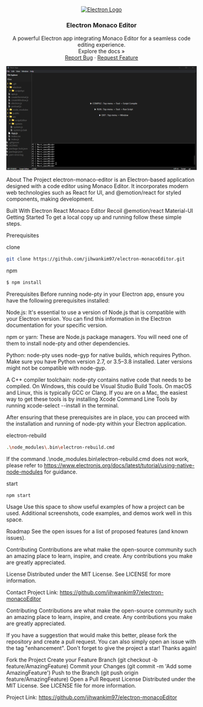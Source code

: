 <div align="center">
  <a href="https://electronjs.org/" target="_blank"><img src="https://electronjs.org/images/electron-logo.svg" width="200" alt="Electron Logo" /></a>
</div>
<h3 align="center">Electron Monaco Editor</h3>
<p align="center">
A powerful Electron app integrating Monaco Editor for a seamless code editing experience.
<br />
Explore the docs »
<br />
<a href="https://github.com/jihwankim97/electron-monacoEditor/issues">Report Bug</a>
·
<a href="https://github.com/jihwankim97/electron-monacoEditor/issues">Request Feature</a>
</p>
<div align="center">
  <img src="/public/EditorScreenshot.png" alt="Electron Monaco Editor Screenshot">
</div>

About The Project
electron-monaco-editor is an Electron-based application designed  with a code editor using Monaco Editor. It incorporates modern web technologies such as React for UI, and @emotion/react for styled components, making development.

Built With
Electron
React
Monaco Editor
Recoil
@emotion/react
Material-UI
Getting Started
To get a local copy up and running follow these simple steps.

Prerequisites

clone
```bash
git clone https://github.com/jihwankim97/electron-monacoEditor.git
```

npm
```bash
$ npm install
```
Prerequisites
Before running node-pty in your Electron app, ensure you have the following prerequisites installed:

Node.js: It's essential to use a version of Node.js that is compatible with your Electron version. You can find this information in the Electron documentation for your specific version.

npm or yarn: These are Node.js package managers. You will need one of them to install node-pty and other dependencies.

Python: node-pty uses node-gyp for native builds, which requires Python. Make sure you have Python version 2.7, or 3.5–3.8 installed. Later versions might not be compatible with node-gyp.

A C++ compiler toolchain: node-pty contains native code that needs to be compiled. On Windows, this could be Visual Studio Build Tools. On macOS and Linux, this is typically GCC or Clang. If you are on a Mac, the easiest way to get these tools is by installing Xcode Command Line Tools by running xcode-select --install in the terminal.

After ensuring that these prerequisites are in place, you can proceed with the installation and running of node-pty within your Electron application.

electron-rebuild
```bash
.\node_modules\.bin\electron-rebuild.cmd
```
If the command .\node_modules\.bin\electron-rebuild.cmd does not work, please refer to https://www.electronjs.org/docs/latest/tutorial/using-native-node-modules for guidance.

start
```bash
npm start
```
Usage
Use this space to show useful examples of how a project can be used. Additional screenshots, code examples, and demos work well in this space.

Roadmap
See the open issues for a list of proposed features (and known issues).

Contributing
Contributions are what make the open-source community such an amazing place to learn, inspire, and create. Any contributions you make are greatly appreciated.

License
Distributed under the MIT License. See LICENSE for more information.

Contact
Project Link: https://github.com/jihwankim97/electron-monacoEditor

<!-- Markdown links & images -->


Contributing
Contributions are what make the open-source community such an amazing place to learn, inspire, and create. Any contributions you make are greatly appreciated.

If you have a suggestion that would make this better, please fork the repository and create a pull request. You can also simply open an issue with the tag "enhancement". Don't forget to give the project a star! Thanks again!

Fork the Project
Create your Feature Branch (git checkout -b feature/AmazingFeature)
Commit your Changes (git commit -m 'Add some AmazingFeature')
Push to the Branch (git push origin feature/AmazingFeature)
Open a Pull Request
License
Distributed under the MIT License. See LICENSE file for more information.

Project Link: https://github.com/jihwankim97/electron-monacoEditor
